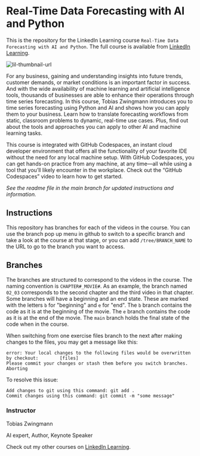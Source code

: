 # Real-Time Data Forecasting with AI and Python
This is the repository for the LinkedIn Learning course `Real-Time Data Forecasting with AI and Python`. The full course is available from [LinkedIn Learning][lil-course-url].

![lil-thumbnail-url]

<p>For any business, gaining and understanding insights into future trends, customer demands, or market conditions is an important factor in success. And with the wide availability of machine learning and artificial intelligence tools, thousands of businesses are able to enhance their operations through time series forecasting. In this course, Tobias Zwingmann introduces you to time series forecasting using Python and AI and shows how you can apply them to your business. Learn how to translate forecasting workflows from static, classroom problems to dynamic, real-time use cases. Plus, find out about the tools and approaches you can apply to other AI and machine learning tasks.</p>
<p>This course is integrated with GitHub Codespaces, an instant cloud developer environment that offers all the functionality of your favorite IDE without the need for any local machine setup. With GitHub Codespaces, you can get hands-on practice from any machine, at any time—all while using a tool that you’ll likely encounter in the workplace. Check out the “GitHub Codespaces” video to learn how to get started.</p>

_See the readme file in the main branch for updated instructions and information._
## Instructions
This repository has branches for each of the videos in the course. You can use the branch pop up menu in github to switch to a specific branch and take a look at the course at that stage, or you can add `/tree/BRANCH_NAME` to the URL to go to the branch you want to access.

## Branches
The branches are structured to correspond to the videos in the course. The naming convention is `CHAPTER#_MOVIE#`. As an example, the branch named `02_03` corresponds to the second chapter and the third video in that chapter. 
Some branches will have a beginning and an end state. These are marked with the letters `b` for "beginning" and `e` for "end". The `b` branch contains the code as it is at the beginning of the movie. The `e` branch contains the code as it is at the end of the movie. The `main` branch holds the final state of the code when in the course.

When switching from one exercise files branch to the next after making changes to the files, you may get a message like this:

    error: Your local changes to the following files would be overwritten by checkout:        [files]
    Please commit your changes or stash them before you switch branches.
    Aborting

To resolve this issue:
	
    Add changes to git using this command: git add .
	Commit changes using this command: git commit -m "some message"

### Instructor

Tobias Zwingmann

AI expert, Author, Keynote Speaker

                            

Check out my other courses on [LinkedIn Learning](https://www.linkedin.com/learning/instructors/tobias-zwingmann?u=104).


[0]: # (Replace these placeholder URLs with actual course URLs)

[lil-course-url]: https://www.linkedin.com/learning/ai-powered-time-series-forecasting-with-python
[lil-thumbnail-url]: https://media.licdn.com/dms/image/v2/D560DAQE7VhDbYtARPw/learning-public-crop_675_1200/learning-public-crop_675_1200/0/1723244697974?e=2147483647&v=beta&t=HCf5rgCpyIXardWyxrg5J5egVF8N1nArE8xu-BWgMkU

